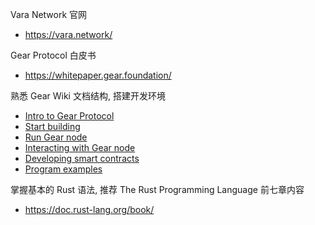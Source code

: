 Vara Network 官网
- https://vara.network/

Gear Protocol 白皮书
- https://whitepaper.gear.foundation/

熟悉 Gear Wiki 文档结构, 搭建开发环境
- [Intro to Gear Protocol](https://wiki.gear-tech.io/docs/gear/glossary)
- [Start building](https://wiki.gear-tech.io/docs/getting-started-in-5-minutes)
- [Run Gear node](https://wiki.gear-tech.io/docs/node/setting-up)
- [Interacting with Gear node](https://wiki.gear-tech.io/docs/api/getting-started)
- [Developing smart contracts](https://wiki.gear-tech.io/docs/developing-contracts/introduction)
- [Program examples](https://wiki.gear-tech.io/docs/examples/prerequisites)

掌握基本的 Rust 语法, 推荐 The Rust Programming Language 前七章内容
- https://doc.rust-lang.org/book/

